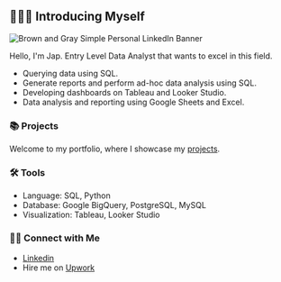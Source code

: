 ## 🙋🏻‍♀️ Introducing Myself

![Brown and Gray Simple Personal LinkedIn Banner](https://www.canva.com/design/DAGmCVP6U58/13uljSY6EEMR02JMeWEffQ/edit?utm_content=DAGmCVP6U58&utm_campaign=designshare&utm_medium=link2&utm_source=sharebutton)

Hello, I'm Jap. Entry Level Data Analyst that wants to excel in this field.

- Querying data using SQL.
- Generate reports and perform ad-hoc data analysis using SQL.
- Developing dashboards on Tableau and Looker Studio.
- Data analysis and reporting using Google Sheets and Excel.

### 📚 Projects

Welcome to my portfolio, where I showcase my [projects](https://github.com/katiehuangx/Portfolio-Guide/blob/main/README.md).

### 🛠️ Tools

- Language: SQL, Python
- Database: Google BigQuery, PostgreSQL, MySQL
- Visualization: Tableau, Looker Studio

### 👋🏻 Connect with Me

- [Linkedin](https://www.linkedin.com/in/katiehuangx/)
- Hire me on [Upwork](https://www.upwork.com/freelancers/~016ea4ffe7d7d64c1d)
